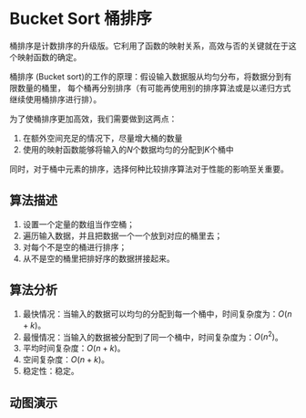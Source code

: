 # Bucket Sort 桶排序
桶排序是计数排序的升级版。它利用了函数的映射关系，高效与否的关键就在于这个映射函数的确定。

桶排序 (Bucket sort)的工作的原理：假设输入数据服从均匀分布，将数据分到有限数量的桶里，
每个桶再分别排序（有可能再使用别的排序算法或是以递归方式继续使用桶排序进行排）。

为了使桶排序更加高效，我们需要做到这两点：
1. 在额外空间充足的情况下，尽量增大桶的数量
2. 使用的映射函数能够将输入的$N$个数据均匀的分配到$K$个桶中

同时，对于桶中元素的排序，选择何种比较排序算法对于性能的影响至关重要。

## 算法描述
1. 设置一个定量的数组当作空桶；
2. 遍历输入数据，并且把数据一个一个放到对应的桶里去；
3. 对每个不是空的桶进行排序；
4. 从不是空的桶里把排好序的数据拼接起来。

## 算法分析
1. 最快情况：当输入的数据可以均匀的分配到每一个桶中，时间复杂度为：$O(n + k)$。
2. 最慢情况：当输入的数据被分配到了同一个桶中，时间复杂度为：$O(n^2)$。
3. 平均时间复杂度：$O(n + k)$。
4. 空间复杂度：$O(n + k)$。
5. 稳定性：稳定。

## 动图演示